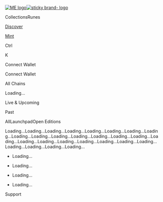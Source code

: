 [![ME
logo](/_next/image?url=https%3A%2F%2Fnext.cdn.magiceden.dev%2F_next%2Fstatic%2Fmedia%2Flogo_2.8aa56045.png&w=128&q=75)![sticky
brand-
logo](https://next.cdn.magiceden.dev/_next/static/media/logo_full_2.0e53796e.svg)](/)

CollectionsRunes

[Discover](/popular-collections)

[Mint](/launchpad)

Ctrl

K

Connect Wallet

Connect Wallet

All Chains

Loading...

Live & Upcoming

Past

AllLaunchpadOpen Editions

Loading...Loading...Loading...Loading...Loading...Loading...Loading...Loading...Loading...Loading...Loading...Loading...Loading...Loading...Loading...Loading...Loading...Loading...Loading...Loading...Loading...Loading...Loading...Loading...Loading...Loading...Loading...

  * Loading...

  * Loading...

  * Loading...

  * Loading...

Support

